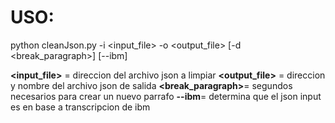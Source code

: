 # USO:
python cleanJson.py -i <input_file> -o <output_file> [-d <break_paragraph>] [--ibm]

**<input_file>** = direccion del archivo json a limpiar
**<output_file>** = direccion y nombre del archivo json de salida
**<break_paragraph>**= segundos necesarios para crear un nuevo parrafo
**--ibm**= determina que el json input es en base a transcripcion de ibm
